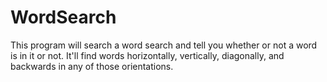 # WordSearch
  This program will search a word search and tell you whether or not a word is in it or not. It'll find words horizontally, vertically, diagonally, and backwards in any of those orientations.
